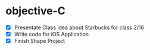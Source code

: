 # objective-C
- [x] Presentate Class idea about Starbucks for class 2/16
- [x] Write code for iOS Application
- [x] Finish Shape Project

